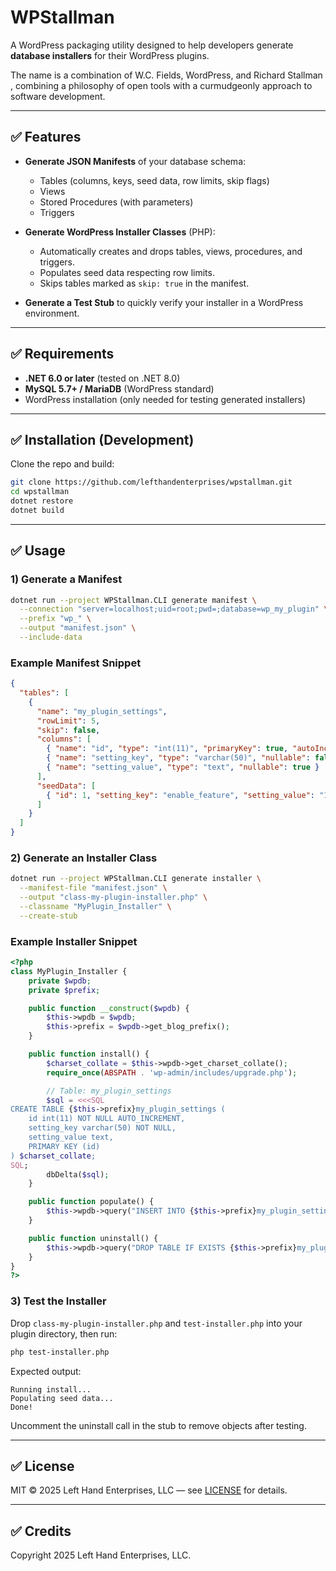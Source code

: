 # WPStallman

A WordPress packaging utility designed to help developers generate **database installers** for their WordPress plugins.

The name is a combination of W\.C. Fields, WordPress, and Richard Stallman , combining a philosophy of open tools with a curmudgeonly approach to software development.

---

## ✅ Features

* **Generate JSON Manifests** of your database schema:

  * Tables (columns, keys, seed data, row limits, skip flags)
  * Views
  * Stored Procedures (with parameters)
  * Triggers
* **Generate WordPress Installer Classes** (PHP):

  * Automatically creates and drops tables, views, procedures, and triggers.
  * Populates seed data respecting row limits.
  * Skips tables marked as `skip: true` in the manifest.
* **Generate a Test Stub** to quickly verify your installer in a WordPress environment.

---

## ✅ Requirements

* **.NET 6.0 or later** (tested on .NET 8.0)
* **MySQL 5.7+ / MariaDB** (WordPress standard)
* WordPress installation (only needed for testing generated installers)

---

## ✅ Installation (Development)

Clone the repo and build:

```bash
git clone https://github.com/lefthandenterprises/wpstallman.git
cd wpstallman
dotnet restore
dotnet build
```

---

## ✅ Usage

### 1) Generate a Manifest

```bash
dotnet run --project WPStallman.CLI generate manifest \
  --connection "server=localhost;uid=root;pwd=;database=wp_my_plugin" \
  --prefix "wp_" \
  --output "manifest.json" \
  --include-data
```

### Example Manifest Snippet

```json
{
  "tables": [
    {
      "name": "my_plugin_settings",
      "rowLimit": 5,
      "skip": false,
      "columns": [
        { "name": "id", "type": "int(11)", "primaryKey": true, "autoIncrement": true },
        { "name": "setting_key", "type": "varchar(50)", "nullable": false },
        { "name": "setting_value", "type": "text", "nullable": true }
      ],
      "seedData": [
        { "id": 1, "setting_key": "enable_feature", "setting_value": "1" }
      ]
    }
  ]
}
```

### 2) Generate an Installer Class

```bash
dotnet run --project WPStallman.CLI generate installer \
  --manifest-file "manifest.json" \
  --output "class-my-plugin-installer.php" \
  --classname "MyPlugin_Installer" \
  --create-stub
```

### Example Installer Snippet

```php
<?php
class MyPlugin_Installer {
    private $wpdb;
    private $prefix;

    public function __construct($wpdb) {
        $this->wpdb = $wpdb;
        $this->prefix = $wpdb->get_blog_prefix();
    }

    public function install() {
        $charset_collate = $this->wpdb->get_charset_collate();
        require_once(ABSPATH . 'wp-admin/includes/upgrade.php');

        // Table: my_plugin_settings
        $sql = <<<SQL
CREATE TABLE {$this->prefix}my_plugin_settings (
    id int(11) NOT NULL AUTO_INCREMENT,
    setting_key varchar(50) NOT NULL,
    setting_value text,
    PRIMARY KEY (id)
) $charset_collate;
SQL;
        dbDelta($sql);
    }

    public function populate() {
        $this->wpdb->query("INSERT INTO {$this->prefix}my_plugin_settings (id, setting_key, setting_value) VALUES (1, 'enable_feature', '1');");
    }

    public function uninstall() {
        $this->wpdb->query("DROP TABLE IF EXISTS {$this->prefix}my_plugin_settings");
    }
}
?>
```

### 3) Test the Installer

Drop `class-my-plugin-installer.php` and `test-installer.php` into your plugin directory, then run:

```bash
php test-installer.php
```

Expected output:

```
Running install...
Populating seed data...
Done!
```

Uncomment the uninstall call in the stub to remove objects after testing.

---

## ✅ License

MIT © 2025 Left Hand Enterprises, LLC — see [LICENSE](./license.md) for details.


---

## ✅ Credits

Copyright 2025 Left Hand Enterprises, LLC.
